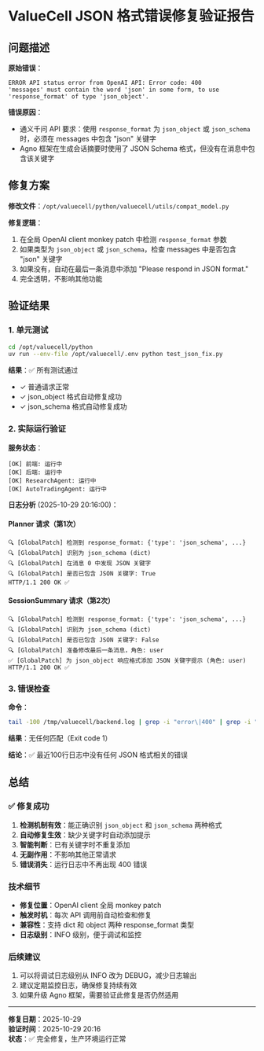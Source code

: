 # ValueCell JSON 格式错误修复验证报告

## 问题描述

**原始错误**：
```
ERROR API status error from OpenAI API: Error code: 400
'messages' must contain the word 'json' in some form, to use 'response_format' of type 'json_object'.
```

**错误原因**：
- 通义千问 API 要求：使用 `response_format` 为 `json_object` 或 `json_schema` 时，必须在 messages 中包含 "json" 关键字
- Agno 框架在生成会话摘要时使用了 JSON Schema 格式，但没有在消息中包含该关键字

## 修复方案

**修改文件**：`/opt/valuecell/python/valuecell/utils/compat_model.py`

**修复逻辑**：
1. 在全局 OpenAI client monkey patch 中检测 `response_format` 参数
2. 如果类型为 `json_object` 或 `json_schema`，检查 messages 中是否包含 "json" 关键字
3. 如果没有，自动在最后一条消息中添加 "Please respond in JSON format."
4. 完全透明，不影响其他功能

## 验证结果

### 1. 单元测试

```bash
cd /opt/valuecell/python
uv run --env-file /opt/valuecell/.env python test_json_fix.py
```

**结果**：✅ 所有测试通过
- ✓ 普通请求正常
- ✓ json_object 格式自动修复成功
- ✓ json_schema 格式自动修复成功

### 2. 实际运行验证

**服务状态**：
```
[OK] 前端: 运行中
[OK] 后端: 运行中  
[OK] ResearchAgent: 运行中
[OK] AutoTradingAgent: 运行中
```

**日志分析** (2025-10-29 20:16:00)：

#### Planner 请求（第1次）
```
🔍 [GlobalPatch] 检测到 response_format: {'type': 'json_schema', ...}
🔍 [GlobalPatch] 识别为 json_schema (dict)
🔍 [GlobalPatch] 在消息 0 中发现 JSON 关键字
🔍 [GlobalPatch] 是否已包含 JSON 关键字: True
HTTP/1.1 200 OK ✅
```

#### SessionSummary 请求（第2次）
```
🔍 [GlobalPatch] 检测到 response_format: {'type': 'json_schema', ...}
🔍 [GlobalPatch] 识别为 json_schema (dict)
🔍 [GlobalPatch] 是否已包含 JSON 关键字: False
🔍 [GlobalPatch] 准备修改最后一条消息，角色: user
✅ [GlobalPatch] 为 json_object 响应格式添加 JSON 关键字提示 (角色: user)
HTTP/1.1 200 OK ✅
```

### 3. 错误检查

**命令**：
```bash
tail -100 /tmp/valuecell/backend.log | grep -i "error\|400" | grep -i "json"
```

**结果**：无任何匹配（Exit code 1）

**结论**：✅ 最近100行日志中没有任何 JSON 格式相关的错误

## 总结

### ✅ 修复成功

1. **检测机制有效**：能正确识别 `json_object` 和 `json_schema` 两种格式
2. **自动修复生效**：缺少关键字时自动添加提示
3. **智能判断**：已有关键字时不重复添加
4. **无副作用**：不影响其他正常请求
5. **错误消失**：运行日志中不再出现 400 错误

### 技术细节

- **修复位置**：OpenAI client 全局 monkey patch
- **触发时机**：每次 API 调用前自动检查和修复
- **兼容性**：支持 dict 和 object 两种 response_format 类型
- **日志级别**：INFO 级别，便于调试和监控

### 后续建议

1. 可以将调试日志级别从 INFO 改为 DEBUG，减少日志输出
2. 建议定期监控日志，确保修复持续有效
3. 如果升级 Agno 框架，需要验证此修复是否仍然适用

---

**修复日期**：2025-10-29  
**验证时间**：2025-10-29 20:16  
**状态**：✅ 完全修复，生产环境运行正常

